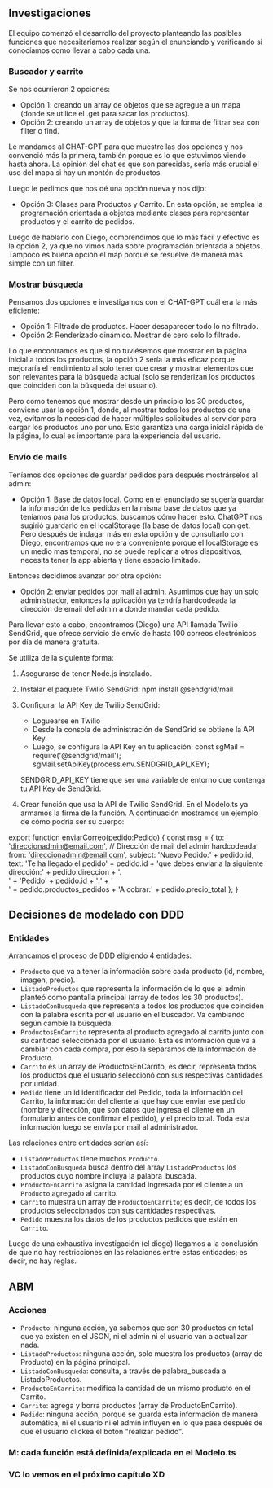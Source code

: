 ## Investigaciones

El equipo comenzó el desarrollo del proyecto planteando las posibles funciones que necesitaríamos realizar según el enunciando y verificando si conocíamos como llevar a cabo cada una.

### Buscador y carrito 

Se nos ocurrieron 2 opciones:
- Opción 1: creando un array de objetos que se agregue a un mapa (donde se utilice el .get para sacar los productos). 
- Opción 2: creando un array de objetos y que la forma de filtrar sea con filter o find.

Le mandamos al CHAT-GPT para que muestre las dos opciones y nos convenció más la primera, también porque es lo que estuvimos viendo hasta ahora. La opinión del chat es que son parecidas, sería más crucial el uso del mapa si hay un montón de productos. 

Luego le pedimos que nos dé una opción nueva y nos dijo: 
- Opción 3: Clases para Productos y Carrito. En esta opción, se emplea la programación orientada a objetos mediante clases para representar productos y el carrito de pedidos.

Luego de hablarlo con Diego, comprendimos que lo más fácil y efectivo es la opción 2, ya que no vimos nada sobre programación orientada a objetos. Tampoco es buena opción el map porque se resuelve de manera más simple con un filter.

### Mostrar búsqueda
Pensamos dos opciones e investigamos con el CHAT-GPT cuál era la más eficiente:
- Opción 1: Filtrado de productos. Hacer desaparecer todo lo no filtrado.
- Opción 2: Renderizado dinámico. Mostrar de cero solo lo filtrado.

Lo que encontramos es que si no tuviésemos que mostrar en la página inicial a todos los productos, la opción 2 sería la más eficaz porque mejoraría el rendimiento al solo tener que crear y mostrar elementos que son relevantes para la búsqueda actual (solo se renderizan los productos que coinciden con la búsqueda del usuario). 

Pero como tenemos que mostrar desde un principio los 30 productos, conviene usar la opción 1, donde, al mostrar todos los productos de una vez, evitamos la necesidad de hacer múltiples solicitudes al servidor para cargar los productos uno por uno. Esto garantiza una carga inicial rápida de la página, lo cual es importante para la experiencia del usuario.

### Envío de mails
Teníamos dos opciones de guardar pedidos para después mostrárselos al admin:

- Opción 1: Base de datos local. Como en el enunciado se sugería guardar la información de los pedidos en la misma base de datos que ya teníamos para los productos, buscamos cómo hacer esto. ChatGPT nos sugirió guardarlo en el localStorage (la base de datos local) con get. Pero después de indagar más en esta opción y de consultarlo con Diego, encontramos que no era conveniente porque el localStorage es un medio mas temporal, no se puede replicar a otros dispositivos, necesita tener la app abierta y tiene espacio limitado.

Entonces decidimos avanzar por otra opción:

- Opción 2: enviar pedidos por mail al admin. Asumimos que hay un solo administrador, entonces la aplicación ya tendría hardcodeada la dirección de email del admin a donde mandar cada pedido.

Para llevar esto a cabo, encontramos (Diego) una API llamada Twilio SendGrid, que ofrece servicio de envío de hasta 100 correos electrónicos por día de manera gratuita.

Se utiliza de la siguiente forma:
1. Asegurarse de tener Node.js instalado.
2. Instalar el paquete Twilio SendGrid: npm install @sendgrid/mail
3. Configurar la API Key de Twilio SendGrid:
    - Loguearse en Twilio 
    - Desde la consola de administración de SendGrid se obtiene la API Key.
    - Luego, se configura la API Key en tu aplicación:
    const sgMail = require('@sendgrid/mail');
    sgMail.setApiKey(process.env.SENDGRID_API_KEY);

    SENDGRID_API_KEY tiene que ser una variable de entorno que contenga tu API Key de SendGrid.

4. Crear función que usa la API de Twilio SendGrid. En el Modelo.ts ya armamos la firma de la función. A continuación mostramos un ejemplo de cómo podría ser su cuerpo:

export function enviarCorreo(pedido:Pedido) {
    const msg = {
        to: 'direccionadmin@email.com', // Dirección de mail del admin hardcodeada 
        from: 'direccionadmin@email.com', 
        subject: 'Nuevo Pedido:' + pedido.id,
        text: 'Te ha llegado el pedido' + pedido.id + 'que debes enviar a la siguiente dirección:' + pedido.direccion 
        + '.<br>'
        + 'Pedido' + pedido.id + ':' + '<br>' + pedido.productos_pedidos
        + 'A cobrar:' + pedido.precio_total
    };
}


## Decisiones de modelado con DDD

### Entidades
Arrancamos el proceso de DDD eligiendo 4 entidades:

- `Producto` que va a tener la información sobre cada producto (id, nombre, imagen, precio).
- `ListadoProductos` que representa la información de lo que el admin planteó como pantalla principal (array de todos los 30 productos). 
- `ListadoConBusqueda` que representa a todos los productos que coinciden con la palabra escrita por el usuario en el buscador. Va cambiando según cambie la búsqueda.
- `ProductosEnCarrito` representa al producto agregado al carrito junto con su cantidad seleccionada por el usuario. Esta es información que va a cambiar con cada compra, por eso la separamos de la información de Producto.
- `Carrito` es un array de ProductosEnCarrito, es decir, representa todos los productos que el usuario seleccionó con sus respectivas cantidades por unidad.
- `Pedido` tiene un id identificador del Pedido, toda la información del Carrito, la información del cliente al que hay que enviar ese pedido (nombre y dirección, que son datos que ingresa el cliente en un formulario antes de confirmar el pedido), y el precio total. Toda esta información luego se envía por mail al administrador.

Las relaciones entre entidades serían así:
- `ListadoProductos` tiene muchos `Producto`.
- `ListadoConBusqueda` busca dentro del array `ListadoProductos` los productos cuyo nombre incluya la palabra_buscada.
- `ProductoEnCarrito` asigna la cantidad ingresada por el cliente a un `Producto` agregado al carrito.
- `Carrito` muestra un array de `ProductoEnCarrito`; es decir, de todos los productos seleccionados con sus cantidades respectivas.
- `Pedido` muestra los datos de los productos pedidos que están en `Carrito`.

Luego de una exhaustiva investigación (el diego) llegamos a la conclusión de que no hay restricciones en las relaciones entre estas entidades; es decir, no hay reglas.

## ABM
### Acciones
- `Producto`: ninguna acción, ya sabemos que son 30 productos en total que ya existen en el JSON, ni el admin ni el usuario van a actualizar nada.
- `ListadoProductos`: ninguna acción, solo muestra los productos (array de Producto) en la página principal.
- `ListadoConBusqueda`: consulta, a través de palabra_buscada a ListadoProductos.
- `ProductoEnCarrito`: modifica la cantidad de un mismo producto en el Carrito.
- `Carrito`: agrega y borra productos (array de ProductoEnCarrito).
- `Pedido`: ninguna acción, porque se guarda esta información de manera automática, ni el usuario ni el admin influyen en lo que pasa después de que el usuario clickea el botón "realizar pedido".

### M: cada función está definida/explicada en el Modelo.ts
### VC lo vemos en el próximo capítulo XD
